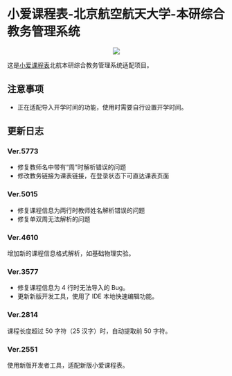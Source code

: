 # 小爱课程表-北京航空航天大学-本研综合教务管理系统

<p align="center">
  <a href="https://github.com/WhXcjm" alt="开发者">
    <img src="https://img.shields.io/badge/开发者-WhXcjm-blue?logo=github">
  </a>
  <!--<a href="https://github.com/WhXcjm/buaa-schedule-newbyxt" alt="使用人数">
    <img src="https://api.meancoder.xyz/schedule">
  </a>-->
</p>

这是[小爱课程表](https://open-schedule-prod.ai.xiaomi.com/docs/#/help/)北航本研综合教务管理系统适配项目。

## 注意事项

- 正在适配导入开学时间的功能，使用时需要自行设置开学时间。

## 更新日志

### Ver.5773

- 修复教师名中带有“周”时解析错误的问题
- 修改教务链接为课表链接，在登录状态下可直达课表页面

### Ver.5015

- 修复课程信息为两行时教师姓名解析错误的问题
- 修复单双周无法解析的问题

### Ver.4610

增加新的课程信息格式解析，如基础物理实验。

### Ver.3577

- 修复课程信息为 4 行时无法导入的 Bug。
- 更新新版开发工具，使用了 IDE 本地快速编辑功能。

### Ver.2814

课程长度超过 50 字符（25 汉字）时，自动提取前 50 字符。

### Ver.2551

使用新版开发者工具，适配新版小爱课程表。
